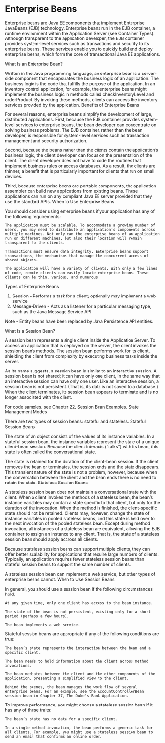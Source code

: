# Enterprise Beans

Enterprise beans are Java EE components that implement Enterprise JavaBeans (EJB) technology. Enterprise beans run in the EJB container, a runtime environment within the Application Server (see Container Types). Although transparent to the application developer, the EJB container provides system-level services such as transactions and security to its enterprise beans. These services enable you to quickly build and deploy enterprise beans, which form the core of transactional Java EE applications.

What Is an Enterprise Bean?

Written in the Java programming language, an enterprise bean is a server-side component that encapsulates the business logic of an application. The business logic is the code that fulfills the purpose of the application. In an inventory control application, for example, the enterprise beans might implement the business logic in methods called checkInventoryLevel and orderProduct. By invoking these methods, clients can access the inventory services provided by the application.
Benefits of Enterprise Beans

For several reasons, enterprise beans simplify the development of large, distributed applications. First, because the EJB container provides system-level services to enterprise beans, the bean developer can concentrate on solving business problems. The EJB container, rather than the bean developer, is responsible for system-level services such as transaction management and security authorization.

Second, because the beans rather than the clients contain the application’s business logic, the client developer can focus on the presentation of the client. The client developer does not have to code the routines that implement business rules or access databases. As a result, the clients are thinner, a benefit that is particularly important for clients that run on small devices.

Third, because enterprise beans are portable components, the application assembler can build new applications from existing beans. These applications can run on any compliant Java EE server provided that they use the standard APIs.
When to Use Enterprise Beans

You should consider using enterprise beans if your application has any of the following requirements:

    The application must be scalable. To accommodate a growing number of users, you may need to distribute an application’s components across multiple machines. Not only can the enterprise beans of an application run on different machines, but also their location will remain transparent to the clients.

    Transactions must ensure data integrity. Enterprise beans support transactions, the mechanisms that manage the concurrent access of shared objects.

    The application will have a variety of clients. With only a few lines of code, remote clients can easily locate enterprise beans. These clients can be thin, various, and numerous.

Types of Enterprise Beans

1. Session - Performs a task for a client; optionally may implement a web service
2. Message-Driven - Acts as a listener for a particular messaging type, such as the Java Message Service API

Note - Entity beans have been replaced by Java Persistence API entities.

What Is a Session Bean?

A session bean represents a single client inside the Application Server. To access an application that is deployed on the server, the client invokes the session bean’s methods. The session bean performs work for its client, shielding the client from complexity by executing business tasks inside the server.

As its name suggests, a session bean is similar to an interactive session. A session bean is not shared; it can have only one client, in the same way that an interactive session can have only one user. Like an interactive session, a session bean is not persistent. (That is, its data is not saved to a database.) When the client terminates, its session bean appears to terminate and is no longer associated with the client.

For code samples, see Chapter 22, Session Bean Examples.
State Management Modes

There are two types of session beans: stateful and stateless.
Stateful Session Beans

The state of an object consists of the values of its instance variables. In a stateful session bean, the instance variables represent the state of a unique client-bean session. Because the client interacts (“talks”) with its bean, this state is often called the conversational state.

The state is retained for the duration of the client-bean session. If the client removes the bean or terminates, the session ends and the state disappears. This transient nature of the state is not a problem, however, because when the conversation between the client and the bean ends there is no need to retain the state.
Stateless Session Beans

A stateless session bean does not maintain a conversational state with the client. When a client invokes the methods of a stateless bean, the bean’s instance variables may contain a state specific to that client, but only for the duration of the invocation. When the method is finished, the client-specific state should not be retained. Clients may, however, change the state of instance variables in pooled stateless beans, and this state is held over to the next invocation of the pooled stateless bean. Except during method invocation, all instances of a stateless bean are equivalent, allowing the EJB container to assign an instance to any client. That is, the state of a stateless session bean should apply accross all clients.

Because stateless session beans can support multiple clients, they can offer better scalability for applications that require large numbers of clients. Typically, an application requires fewer stateless session beans than stateful session beans to support the same number of clients.

A stateless session bean can implement a web service, but other types of enterprise beans cannot.
When to Use Session Beans

In general, you should use a session bean if the following circumstances hold:

    At any given time, only one client has access to the bean instance.

    The state of the bean is not persistent, existing only for a short period (perhaps a few hours).

    The bean implements a web service.

Stateful session beans are appropriate if any of the following conditions are true:

    The bean’s state represents the interaction between the bean and a specific client.

    The bean needs to hold information about the client across method invocations.

    The bean mediates between the client and the other components of the application, presenting a simplified view to the client.

    Behind the scenes, the bean manages the work flow of several enterprise beans. For an example, see the AccountControllerBean session bean in Chapter 37, The Duke's Bank Application.

To improve performance, you might choose a stateless session bean if it has any of these traits:

    The bean’s state has no data for a specific client.

    In a single method invocation, the bean performs a generic task for all clients. For example, you might use a stateless session bean to send an email that confirms an online order.
